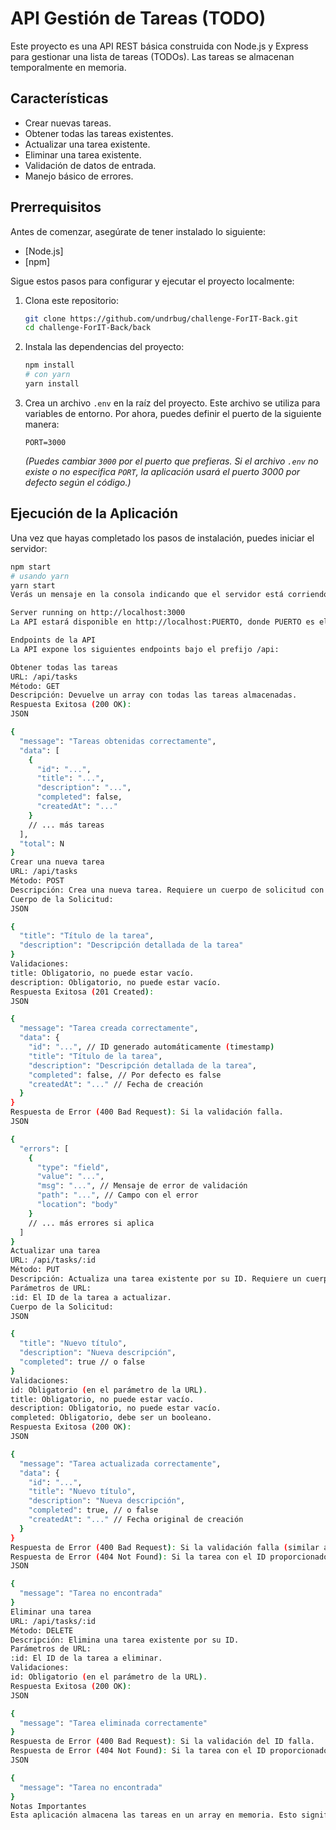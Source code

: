 # API Gestión de Tareas (TODO)

Este proyecto es una API REST básica construida con Node.js y Express para gestionar una lista de tareas (TODOs). Las tareas se almacenan temporalmente en memoria.

## Características

* Crear nuevas tareas.
* Obtener todas las tareas existentes.
* Actualizar una tarea existente.
* Eliminar una tarea existente.
* Validación de datos de entrada.
* Manejo básico de errores.

## Prerrequisitos

Antes de comenzar, asegúrate de tener instalado lo siguiente:

* [Node.js]
* [npm]

Sigue estos pasos para configurar y ejecutar el proyecto localmente:

1.  Clona este repositorio:
    ```bash
    git clone https://github.com/undrbug/challenge-ForIT-Back.git
    cd challenge-ForIT-Back/back
    ```

2.  Instala las dependencias del proyecto:
    ```bash
    npm install
    # con yarn
    yarn install
    ```

3.  Crea un archivo `.env` en la raíz del proyecto. Este archivo se utiliza para variables de entorno. Por ahora, puedes definir el puerto de la siguiente manera:
    ```env
    PORT=3000
    ```
    *(Puedes cambiar `3000` por el puerto que prefieras. Si el archivo `.env` no existe o no especifica `PORT`, la aplicación usará el puerto 3000 por defecto según el código.)*

## Ejecución de la Aplicación

Una vez que hayas completado los pasos de instalación, puedes iniciar el servidor:

```bash
npm start
# usando yarn
yarn start
Verás un mensaje en la consola indicando que el servidor está corriendo, por ejemplo:

Server running on http://localhost:3000
La API estará disponible en http://localhost:PUERTO, donde PUERTO es el número especificado en tu archivo .env (o 3000 por defecto).

Endpoints de la API
La API expone los siguientes endpoints bajo el prefijo /api:

Obtener todas las tareas
URL: /api/tasks
Método: GET
Descripción: Devuelve un array con todas las tareas almacenadas.
Respuesta Exitosa (200 OK):
JSON

{
  "message": "Tareas obtenidas correctamente",
  "data": [
    {
      "id": "...",
      "title": "...",
      "description": "...",
      "completed": false,
      "createdAt": "..."
    }
    // ... más tareas
  ],
  "total": N
}
Crear una nueva tarea
URL: /api/tasks
Método: POST
Descripción: Crea una nueva tarea. Requiere un cuerpo de solicitud con title y description.
Cuerpo de la Solicitud:
JSON

{
  "title": "Título de la tarea",
  "description": "Descripción detallada de la tarea"
}
Validaciones:
title: Obligatorio, no puede estar vacío.
description: Obligatorio, no puede estar vacío.
Respuesta Exitosa (201 Created):
JSON

{
  "message": "Tarea creada correctamente",
  "data": {
    "id": "...", // ID generado automáticamente (timestamp)
    "title": "Título de la tarea",
    "description": "Descripción detallada de la tarea",
    "completed": false, // Por defecto es false
    "createdAt": "..." // Fecha de creación
  }
}
Respuesta de Error (400 Bad Request): Si la validación falla.
JSON

{
  "errors": [
    {
      "type": "field",
      "value": "...",
      "msg": "...", // Mensaje de error de validación
      "path": "...", // Campo con el error
      "location": "body"
    }
    // ... más errores si aplica
  ]
}
Actualizar una tarea
URL: /api/tasks/:id
Método: PUT
Descripción: Actualiza una tarea existente por su ID. Requiere un cuerpo de solicitud con title, description y completed.
Parámetros de URL:
:id: El ID de la tarea a actualizar.
Cuerpo de la Solicitud:
JSON

{
  "title": "Nuevo título",
  "description": "Nueva descripción",
  "completed": true // o false
}
Validaciones:
id: Obligatorio (en el parámetro de la URL).
title: Obligatorio, no puede estar vacío.
description: Obligatorio, no puede estar vacío.
completed: Obligatorio, debe ser un booleano.
Respuesta Exitosa (200 OK):
JSON

{
  "message": "Tarea actualizada correctamente",
  "data": {
    "id": "...",
    "title": "Nuevo título",
    "description": "Nueva descripción",
    "completed": true, // o false
    "createdAt": "..." // Fecha original de creación
  }
}
Respuesta de Error (400 Bad Request): Si la validación falla (similar al POST).
Respuesta de Error (404 Not Found): Si la tarea con el ID proporcionado no se encuentra.
JSON

{
  "message": "Tarea no encontrada"
}
Eliminar una tarea
URL: /api/tasks/:id
Método: DELETE
Descripción: Elimina una tarea existente por su ID.
Parámetros de URL:
:id: El ID de la tarea a eliminar.
Validaciones:
id: Obligatorio (en el parámetro de la URL).
Respuesta Exitosa (200 OK):
JSON

{
  "message": "Tarea eliminada correctamente"
}
Respuesta de Error (400 Bad Request): Si la validación del ID falla.
Respuesta de Error (404 Not Found): Si la tarea con el ID proporcionado no se encuentra.
JSON

{
  "message": "Tarea no encontrada"
}
Notas Importantes
Esta aplicación almacena las tareas en un array en memoria. Esto significa que todas las tareas se perderán cada vez que reinicies el servidor. Si necesitas persisitencia de datos, necesitas integrar un db como Mongodb, MySQL, etc...

